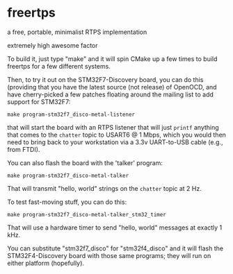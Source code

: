 # freertps
a free, portable, minimalist RTPS implementation

extremely high awesome factor

To build it, just type "make" and it will spin CMake up a few times to build freertps for a few different systems.

Then, to try it out on the STM32F7-Discovery board, you can do this (providing that you have the latest source (not release) of OpenOCD, and have cherry-picked a few patches floating around the mailing list to add support for STM32F7:

```
make program-stm32f7_disco-metal-listener
```

that will start the board with an RTPS listener that will just `printf` anything that comes to the `chatter` topic to USART6 @ 1 Mbps, which you would then need to bring back to your workstation via a 3.3v UART-to-USB cable (e.g., from FTDI).

You can also flash the board with the 'talker' program:

```
make program-stm32f7_disco-metal-talker
```

That will transmit "hello, world" strings on the `chatter` topic at 2 Hz.

To test fast-moving stuff, you can do this:

```
make program-stm32f7_disco-metal-talker_stm32_timer
```

That will use a hardware timer to send "hello, world" messages at exactly 1 kHz.

You can substitute "stm32f7_disco" for "stm32f4_disco" and it will flash the STM32F4-Discovery board with those same programs; they will run on either platform (hopefully).

